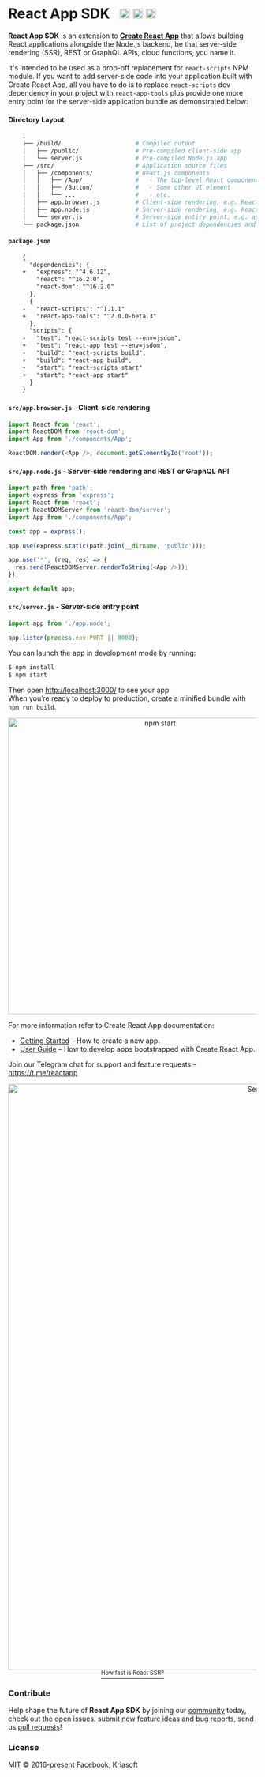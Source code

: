 # React App SDK &nbsp; <a href="https://github.com/kriasoft/react-app/stargazers"><img src="https://img.shields.io/github/stars/kriasoft/react-app.svg?style=social&label=Star&maxAge=3600" height="20"></a> <a href="https://twitter.com/ReactSDK"><img src="https://img.shields.io/twitter/follow/ReactSDK.svg?style=social&label=Follow&maxAge=3600" height="20"></a> <a href="https://t.me/reactapp"><img src="https://img.shields.io/badge/chat-Telegram-green.svg?style=social&maxAge=3600" height="20"></a>

**React App SDK** is an extension to **[Create React App](https://github.com/facebook/create-react-app)**
that allows building React applications alongside the Node.js backend, be that server-side rendering
(SSR), REST or GraphQL APIs, cloud functions, you name it.

It's intended to be used as a drop-off replacement for `react-scripts` NPM module. If you want to
add server-side code into your application built with Create React App, all you have to do is to
replace `react-scripts` dev dependency in your project with `react-app-tools` plus provide one more
entry point for the server-side application bundle as demonstrated below:

#### Directory Layout

```bash
    .
    ├── /build/                     # Compiled output
    │   ├── /public/                # Pre-compiled client-side app
    │   └── server.js               # Pre-compiled Node.js app
    ├── /src/                       # Application source files
    │   ├── /components/            # React.js components
    │   │   ├── /App/               #   - The top-level React component
    │   │   ├── /Button/            #   - Some other UI element
    │   │   └── ...                 #   - etc.
    │   ├── app.browser.js          # Client-side rendering, e.g. ReactDOM.render(<App />, container)
    │   ├── app.node.js             # Server-side rendering, e.g. ReactDOMServer.renderToString(<App />)
    │   └── server.js               # Server-side entiry point, e.g. app.listen(process.env.PORT)
    └── package.json                # List of project dependencies and NPM scripts
```

#### `package.json`

```diff
    {
      "dependencies": {
    +   "express": "^4.6.12",
        "react": "^16.2.0",
        "react-dom": "^16.2.0"
      },
      {
    -   "react-scripts": "^1.1.1"
    +   "react-app-tools": "^2.0.0-beta.3"
      },
      "scripts": {
    -   "test": "react-scripts test --env=jsdom",
    +   "test": "react-app test --env=jsdom",
    -   "build": "react-scripts build",
    +   "build": "react-app build",
    -   "start": "react-scripts start"
    +   "start": "react-app start"
      }
    }
```

#### `src/app.browser.js` - Client-side rendering

```js
import React from 'react';
import ReactDOM from 'react-dom';
import App from './components/App';

ReactDOM.render(<App />, document.getElementById('root'));
```

#### `src/app.node.js` - Server-side rendering and REST or GraphQL API

```js
import path from 'path';
import express from 'express';
import React from 'react';
import ReactDOMServer from 'react-dom/server';
import App from './components/App';

const app = express();

app.use(express.static(path.join(__dirname, 'public')));

app.use('*', (req, res) => {
  res.send(ReactDOMServer.renderToString(<App />));
});

export default app;
```

#### `src/server.js` - Server-side entry point

```js
import app from './app.node';

app.listen(process.env.PORT || 8080);
```

You can launch the app in development mode by running:

```sh
$ npm install
$ npm start
```

Then open [http://localhost:3000/](http://localhost:3000/) to see your app.<br>
When you’re ready to deploy to production, create a minified bundle with `npm run build`.

<p align="center"><img src='https://camo.githubusercontent.com/506a5a0a33aebed2bf0d24d3999af7f582b31808/687474703a2f2f692e696d6775722e636f6d2f616d794e66434e2e706e67' width='600' alt='npm start'></p>

For more information refer to Create React App documentation:

* [Getting Started](https://github.com/facebookincubator/create-react-app#getting-started) – How to create a new app.
* [User Guide](https://github.com/facebookincubator/create-react-app/blob/master/packages/react-scripts/template/README.md) – How to develop apps bootstrapped with Create React App.

Join our Telegram chat for support and feature requests - https://t.me/reactapp

<p align="center"><a href="https://www.youtube.com/watch?v=GH3kJwQ7mxM"><img src="http://img.youtube.com/vi/GH3kJwQ7mxM/maxresdefault.jpg" width="1187" alt="Server-side rendering with React.js" /><br /><sup>How fast is React SSR?</sup></a></p>

### Contribute

Help shape the future of **React App SDK** by joining our [community](https://t.me/reactapp)
today, check out the [open issues](https://github.com/kriasoft/react-app/issues), submit [new
feature ideas](https://github.com/kriasoft/react-app/issues/new?labels=enhancement) and [bug
reports](https://github.com/kriasoft/react-app/issues/new?labels=bug), send us [pull
requests](CONTRIBUTING.md#submitting-a-pull-request)!

### License

[MIT](https://github.com/kriasoft/react-app/blob/master/LICENSE.txt) © 2016-present Facebook, Kriasoft
